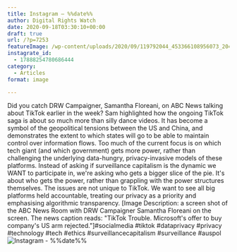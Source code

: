 ```yaml
---
title: Instagram – %%date%%
author: Digital Rights Watch
date: 2020-09-18T03:30:10+00:00
draft: true
url: /?p=7253
featureImage: /wp-content/uploads/2020/09/119792044_453366108956073_2041741631265227400_n.jpg
instagrate_id:
  - 17888254780686444
category:
  - Articles
format: image

---
```

Did you catch DRW Campaigner, Samantha Floreani, on ABC News talking about TikTok earlier in the week? Sam highlighted how the ongoing TikTok saga is about so much more than silly dance videos. It has become a symbol of the geopolitical tensions between the US and China, and demonstrates the extent to which states will go to be able to maintain control over information flows. Too much of the current focus is on which tech giant (and which government) gets more power, rather than challenging the underlying data-hungry, privacy-invasive models of these platforms. Instead of asking if surveillance capitalism is the dynamic we WANT to participate in, we're asking who gets a bigger slice of the pie. It's about who gets the power, rather than grappling with the power structures themselves. The issues are not unique to TikTok. We want to see all big platforms held accountable, treating our privacy as a priority and emphasising algorithmic transparency. [Image Description: a screen shot of the ABC News Room with DRW Campaigner Samantha Floreani on the screen. The news caption reads: "TikTok Trouble. Microsoft's offer to buy company's US arm rejected."]#socialmedia #tiktok #dataprivacy #privacy #technology #tech #ethics #surveillancecapitalism #surveillance #auspol
<img decoding="async" src="/wp-content/uploads/2020/09/119792044_453366108956073_2041741631265227400_n.jpg" alt="Instagram - %%date%%" />
